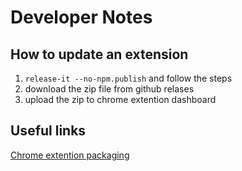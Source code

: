 
# Developer Notes

## How to update an extension

1. `release-it --no-npm.publish` and follow the steps
2. download the zip file from github relases
3. upload the zip to chrome extention dashboard

## Useful links

[Chrome extention packaging](http://www.dre.vanderbilt.edu/~schmidt/android/android-4.0/external/chromium/chrome/common/extensions/docs/packaging.html)
